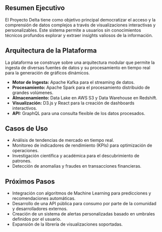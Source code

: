 ## Resumen Ejecutivo
El Proyecto Delta tiene como objetivo principal democratizar el acceso y la comprensión de datos complejos a través de visualizaciones interactivas y personalizables. Este sistema permite a usuarios sin conocimientos técnicos profundos explorar y extraer insights valiosos de la información.

## Arquitectura de la Plataforma
La plataforma se construye sobre una arquitectura modular que permite la ingesta de diversas fuentes de datos y su procesamiento en tiempo real para la generación de gráficos dinámicos.
- **Motor de Ingesta:** Apache Kafka para el streaming de datos.
- **Procesamiento:** Apache Spark para el procesamiento distribuido de grandes volúmenes.
- **Almacenamiento:** Data Lake en AWS S3 y Data Warehouse en Redshift.
- **Visualización:** D3.js y React para la creación de dashboards interactivos.
- **API:** GraphQL para una consulta flexible de los datos procesados.

## Casos de Uso
- Análisis de tendencias de mercado en tiempo real.
- Monitoreo de indicadores de rendimiento (KPIs) para optimización de operaciones.
- Investigación científica y académica para el descubrimiento de patrones.
- Detección de anomalías y fraudes en transacciones financieras.

## Próximos Pasos
- Integración con algoritmos de Machine Learning para predicciones y recomendaciones automáticas.
- Desarrollo de una API pública para consumo por parte de la comunidad y desarrolladores externos.
- Creación de un sistema de alertas personalizadas basado en umbrales definidos por el usuario.
- Expansión de la librería de visualizaciones soportadas.